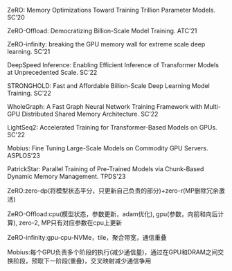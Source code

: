 ZeRO: Memory Optimizations Toward Training Trillion Parameter Models. SC’20

ZeRO-Offload: Democratizing Billion-Scale Model Training. ATC'21

ZeRO-infinity: breaking the GPU memory wall for extreme scale deep learning. SC’21

DeepSpeed Inference: Enabling Efficient Inference of Transformer Models at Unprecedented Scale. SC’22

STRONGHOLD: Fast and Affordable Billion-Scale Deep Learning Model Training. SC’22

WholeGraph: A Fast Graph Neural Network Training Framework with Multi-GPU Distributed Shared Memory Architecture. SC’22

LightSeq2: Accelerated Training for Transformer-Based Models on GPUs. SC'22

Mobius: Fine Tuning Large-Scale Models on Commodity GPU Servers. ASPLOS’23

PatrickStar: Parallel Training of Pre-Trained Models via Chunk-Based Dynamic Memory Management. TPDS'23



ZeRO:zero-dp(将模型状态平分，只更新自己负责的部分)+zero-r(MP删除冗余激活)

ZeRO-Offload:cpu(模型状态，参数更新，adam优化), gpu(参数，向前和向后计算), zero-2, MP只有对应参数在cpu上更新

ZeRO-infinity:gpu-cpu-NVMe，tile，聚合带宽，通信重叠

Mobius:每个GPU负责多个阶段的执行(减少通信量)，通过在GPU和DRAM之间交换阶段，预取下一阶段(重叠)，交叉映射减少通信争用